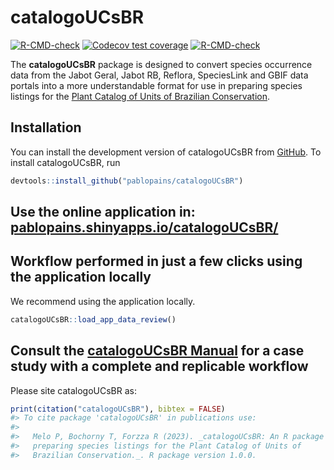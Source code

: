 
<!-- README.md is generated from README.Rmd. Please edit that file -->

# catalogoUCsBR

<!-- badges: start -->

[![R-CMD-check](https://github.com/p/catalogoUCsBR/pablopains/R-CMD-check/badge.svg)](https://github.com/pablopains/catalogoUCsBR/actions)
[![Codecov test
coverage](https://codecov.io/gh/pablopains/catalogoUCsBR/branch/main/graph/badge.svg)](https://app.codecov.io/gh/pablopains/catalogoUCsBR?branch=main)
[![R-CMD-check](https://github.com/pablopains/catalogoUCsBR/actions/workflows/R-CMD-check.yaml/badge.svg)](https://github.com/pablopains/catalogoUCsBR/actions/workflows/R-CMD-check.yaml)

<!-- badges: end -->

The **catalogoUCsBR** package is designed to convert species occurrence
data from the Jabot Geral, Jabot RB, Reflora, SpeciesLink and GBIF data
portals into a more understandable format for use in preparing species
listings for the [Plant Catalog of Units of Brazilian
Conservation](https://catalogo-ucs-brasil.jbrj.gov.br/).

## Installation

You can install the development version of catalogoUCsBR from
[GitHub](https://github.com/pablopains/catalogoUCsBR). To install
catalogoUCsBR, run

``` r
devtools::install_github("pablopains/catalogoUCsBR")
```

## **Use the online application in: [pablopains.shinyapps.io/catalogoUCsBR/](https://pablopains.shinyapps.io/catalogoUCsBR/)**

## **Workflow performed in just a few clicks using the application locally**

We recommend using the application locally.

``` r
catalogoUCsBR::load_app_data_review()
```

## **Consult the [catalogoUCsBR Manual](https://github.com/pablopains/catalogoUCsBR/blob/main/catalogoUCsBR_1.0.0.pdf) for a case study with a complete and replicable workflow**

Please site catalogoUCsBR as:

``` r
print(citation("catalogoUCsBR"), bibtex = FALSE)
#> To cite package 'catalogoUCsBR' in publications use:
#> 
#>   Melo P, Bochorny T, Forzza R (2023). _catalogoUCsBR: An R package for
#>   preparing species listings for the Plant Catalog of Units of
#>   Brazilian Conservation._. R package version 1.0.0.
```
